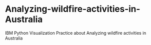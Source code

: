 # Analyzing-wildfire-activities-in-Australia
IBM Python Visualization Practice about Analyzing wildfire activities in Australia
